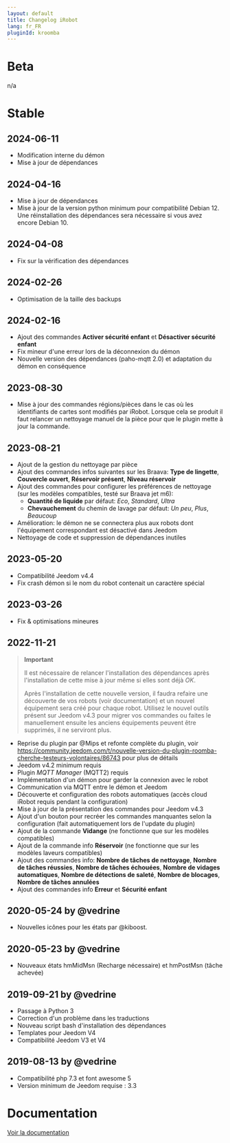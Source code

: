 ```yaml
---
layout: default
title: Changelog iRobot
lang: fr_FR
pluginId: kroomba
---
```


# Beta

n/a

# Stable

## 2024-06-11

- Modification interne du démon
- Mise à jour de dépendances

## 2024-04-16

- Mise à jour de dépendances
- Mise à jour de la version python minimum pour compatibilité Debian 12. Une réinstallation des dépendances sera nécessaire si vous avez encore Debian 10.

## 2024-04-08

- Fix sur la vérification des dépendances

## 2024-02-26

- Optimisation de la taille des backups

## 2024-02-16

- Ajout des commandes **Activer sécurité enfant** et **Désactiver sécurité enfant**
- Fix mineur d'une erreur lors de la déconnexion du démon
- Nouvelle version des dépendances (paho-mqtt 2.0) et adaptation du démon en conséquence

## 2023-08-30

- Mise à jour des commandes régions/pièces dans le cas où les identifiants de cartes sont modifiés par iRobot. Lorsque cela se produit il faut relancer un nettoyage manuel de la pièce pour que le plugin mette à jour la commande.

## 2023-08-21

- Ajout de la gestion du nettoyage par pièce
- Ajout des commandes infos suivantes sur les Braava: **Type de lingette**, **Couvercle ouvert**, **Réservoir présent**, **Niveau réservoir**
- Ajout des commandes pour configurer les préférences de nettoyage (sur les modèles compatibles, testé sur Braava jet m6):
  - **Quantité de liquide** par défaut: *Eco*, *Standard*, *Ultra*
  - **Chevauchement** du chemin de lavage par défaut: *Un peu*, *Plus*, *Beaucoup*
- Amélioration: le démon ne se connectera plus aux robots dont l'équipement correspondant est désactivé dans Jeedom
- Nettoyage de code et suppression de dépendances inutiles

## 2023-05-20

- Compatibilité Jeedom v4.4
- Fix crash démon si le nom du robot contenait un caractère spécial

## 2023-03-26

- Fix & optimisations mineures

## 2022-11-21

> **Important**
>
> Il est nécessaire de relancer l'installation des dépendances après l'installation de cette mise à jour même si elles sont déjà *OK*.
>
> Après l'installation de cette nouvelle version, il faudra refaire une découverte de vos robots (voir documentation) et un nouvel équipement sera créé pour chaque robot.
> Utilisez le nouvel outils présent sur Jeedom v4.3 pour migrer vos commandes ou faites le manuellement ensuite les anciens équipements peuvent être supprimés, il ne serviront plus.

- Reprise du plugin par @Mips et refonte complète du plugin, voir <https://community.jeedom.com/t/nouvelle-version-du-plugin-roomba-cherche-testeurs-volontaires/86743> pour plus de détails
- Jeedom v4.2 minimum requis
- Plugin *MQTT Manager* (MQTT2) requis
- Implémentation d'un démon pour garder la connexion avec le robot
- Communication via MQTT entre le démon et Jeedom
- Découverte et configuration des robots automatiques (accès cloud iRobot requis pendant la configuration)
- Mise à jour de la présentation des commandes pour Jeedom v4.3
- Ajout d'un bouton pour recréer les commandes manquantes selon la configuration (fait automatiquement lors de l'update du plugin)
- Ajout de la commande **Vidange** (ne fonctionne que sur les modèles compatibles)
- Ajout de la commande info **Réservoir** (ne fonctionne que sur les modèles laveurs compatibles)
- Ajout des commandes info: **Nombre de tâches de nettoyage**, **Nombre de tâches réussies**, **Nombre de tâches échouées**, **Nombre de vidages automatiques**, **Nombre de détections de saleté**, **Nombre de blocages**, **Nombre de tâches annulées**
- Ajout des commandes info **Erreur** et **Sécurité enfant**

## 2020-05-24 by @vedrine

- Nouvelles icônes pour les états par @kiboost.

## 2020-05-23 by @vedrine

- Nouveaux états hmMidMsn (Recharge nécessaire) et hmPostMsn (tâche achevée)

## 2019-09-21 by @vedrine

- Passage à Python 3
- Correction d'un problème dans les traductions
- Nouveau script bash d'installation des dépendances
- Templates pour Jeedom V4
- Compatibilité Jeedom V3 et V4

## 2019-08-13 by @vedrine

- Compatibilité php 7.3 et font awesome 5
- Version minimum de Jeedom requise : 3.3

# Documentation

[Voir la documentation]({{site.baseurl}}/{{page.pluginId}}/{{page.lang}})

